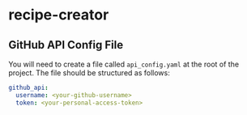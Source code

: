 # recipe-creator

## GitHub API Config File
You will need to create a file called `api_config.yaml` at the root of the project. The file should be structured as follows:
```yaml
github_api:
  username: <your-github-username>
  token: <your-personal-access-token>
```